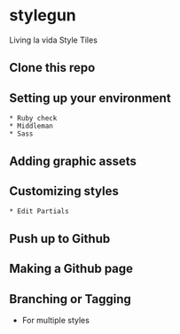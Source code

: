 # stylegun
Living la vida Style Tiles


## Clone this repo


## Setting up your environment

	* Ruby check
	* Middleman
	* Sass


## Adding graphic assets

## Customizing styles
	* Edit Partials

## Push up to Github

## Making a Github page

## Branching or Tagging

* For multiple styles